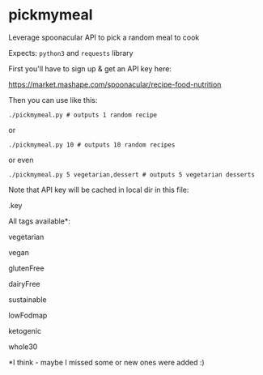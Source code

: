 # pickmymeal
Leverage spoonacular API to pick a random meal to cook

Expects: `python3` and `requests` library

First you'll have to sign up & get an API key here:

https://market.mashape.com/spoonacular/recipe-food-nutrition

Then you can use like this:

`./pickmymeal.py # outputs 1 random recipe`

or

`./pickmymeal.py 10 # outputs 10 random recipes`

or even

`./pickmymeal.py 5 vegetarian,dessert # outputs 5 vegetarian desserts`

Note that API key will be cached in local dir in this file:

.key

All tags available*:

vegetarian

vegan

glutenFree

dairyFree

sustainable

lowFodmap

ketogenic

whole30

*I think - maybe I missed some or new ones were added :)
